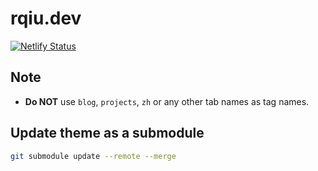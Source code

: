# rqiu.dev

[![Netlify Status](https://api.netlify.com/api/v1/badges/f54e765d-2533-4d8a-ae2f-c343bd030e91/deploy-status)](https://app.netlify.com/sites/rexarski/deploys)

## Note

- **Do NOT** use `blog`, `projects`, `zh` or any other tab names as tag names.

## Update theme as a submodule

```bash
git submodule update --remote --merge
```
